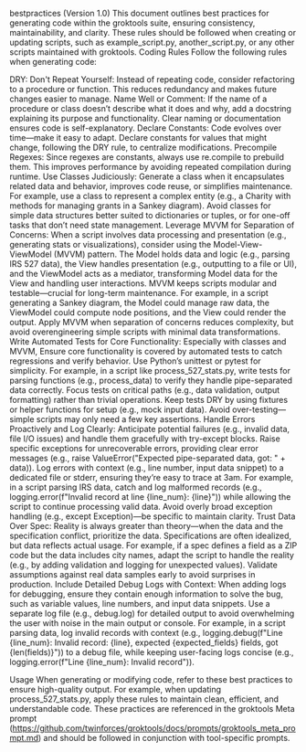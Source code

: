 bestpractices (Version 1.0)
This document outlines best practices for generating code within the groktools suite, ensuring consistency, maintainability, and clarity. These rules should be followed when creating or updating scripts, such as example_script.py, another_script.py, or any other scripts maintained with groktools.
Coding Rules
Follow the following rules when generating code:

DRY: Don't Repeat Yourself: Instead of repeating code, consider refactoring to a procedure or function. This reduces redundancy and makes future changes easier to manage.
Name Well or Comment: If the name of a procedure or class doesn’t describe what it does and why, add a docstring explaining its purpose and functionality. Clear naming or documentation ensures code is self-explanatory.
Declare Constants: Code evolves over time—make it easy to adapt. Declare constants for values that might change, following the DRY rule, to centralize modifications.
Precompile Regexes: Since regexes are constants, always use re.compile to prebuild them. This improves performance by avoiding repeated compilation during runtime.
Use Classes Judiciously: Generate a class when it encapsulates related data and behavior, improves code reuse, or simplifies maintenance. For example, use a class to represent a complex entity (e.g., a Charity with methods for managing grants in a Sankey diagram). Avoid classes for simple data structures better suited to dictionaries or tuples, or for one-off tasks that don’t need state management.
Leverage MVVM for Separation of Concerns: When a script involves data processing and presentation (e.g., generating stats or visualizations), consider using the Model-View-ViewModel (MVVM) pattern. The Model holds data and logic (e.g., parsing IRS 527 data), the View handles presentation (e.g., outputting to a file or UI), and the ViewModel acts as a mediator, transforming Model data for the View and handling user interactions. MVVM keeps scripts modular and testable—crucial for long-term maintenance. For example, in a script generating a Sankey diagram, the Model could manage raw data, the ViewModel could compute node positions, and the View could render the output. Apply MVVM when separation of concerns reduces complexity, but avoid overengineering simple scripts with minimal data transformations.
Write Automated Tests for Core Functionality: Especially with classes and MVVM, Ensure core functionality is covered by automated tests to catch regressions and verify behavior. Use Python’s unittest or pytest for simplicity. For example, in a script like process_527_stats.py, write tests for parsing functions (e.g., process_data) to verify they handle pipe-separated data correctly. Focus tests on critical paths (e.g., data validation, output formatting) rather than trivial operations. Keep tests DRY by using fixtures or helper functions for setup (e.g., mock input data). Avoid over-testing—simple scripts may only need a few key assertions.
Handle Errors Proactively and Log Clearly: Anticipate potential failures (e.g., invalid data, file I/O issues) and handle them gracefully with try-except blocks. Raise specific exceptions for unrecoverable errors, providing clear error messages (e.g., raise ValueError("Expected pipe-separated data, got: " + data)). Log errors with context (e.g., line number, input data snippet) to a dedicated file or stderr, ensuring they’re easy to trace at 3am. For example, in a script parsing IRS data, catch and log malformed records (e.g., logging.error(f"Invalid record at line {line_num}: {line}")) while allowing the script to continue processing valid data. Avoid overly broad exception handling (e.g., except Exception)—be specific to maintain clarity.
Trust Data Over Spec: Reality is always greater than theory—when the data and the specification conflict, prioritize the data. Specifications are often idealized, but data reflects actual usage. For example, if a spec defines a field as a ZIP code but the data includes city names, adapt the script to handle the reality (e.g., by adding validation and logging for unexpected values). Validate assumptions against real data samples early to avoid surprises in production.
Include Detailed Debug Logs with Context: When adding logs for debugging, ensure they contain enough information to solve the bug, such as variable values, line numbers, and input data snippets. Use a separate log file (e.g., debug.log) for detailed output to avoid overwhelming the user with noise in the main output or console. For example, in a script parsing data, log invalid records with context (e.g., logging.debug(f"Line {line_num}: Invalid record: {line}, expected {expected_fields} fields, got {len(fields)}")) to a debug file, while keeping user-facing logs concise (e.g., logging.error(f"Line {line_num}: Invalid record")).

Usage
When generating or modifying code, refer to these best practices to ensure high-quality output. For example, when updating process_527_stats.py, apply these rules to maintain clean, efficient, and understandable code.
These practices are referenced in the groktools Meta prompt (https://github.com/twinforces/groktools/docs/prompts/groktools_meta_prompt.md) and should be followed in conjunction with tool-specific prompts.
